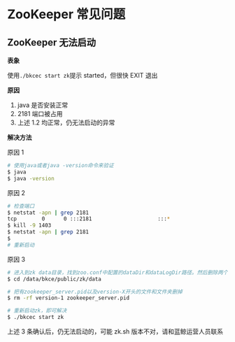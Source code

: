 #  ZooKeeper 常见问题

## ZooKeeper 无法启动

**表象**

使用`./bkcec start zk`提示 started，但很快 EXIT 退出

**原因**

1. java 是否安装正常
2. 2181 端口被占用
3. 上述 1.2 均正常，仍无法启动的异常

**解决方法**

原因 1

```bash
# 使用java或者java -version命令来验证
$ java
$ java -version
```

原因 2

```bash
# 检查端口
$ netstat -apn | grep 2181
tcp        0      0 :::2181                     :::*                        LISTEN      1403/java
$ kill -9 1403
$ netstat -apn | grep 2181
$
# 重新启动
```

原因 3

```bash
# 进入到zk data目录，找到zoo.conf中配置的dataDir和dataLogDir路径。然后删除两个文件夹下的version -2文件夹
$ cd /data/bkce/public/zk/data

# 把有zookeeper_server.pid以及version-X开头的文件和文件夹删掉
$ rm -rf version-1 zookeeper_server.pid

# 重新启动zk，即可解决
$ ./bkcec start zk
```

上述 3 条确认后，仍无法启动的，可能 zk.sh 版本不对，请和蓝鲸运营人员联系
